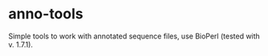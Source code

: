 # anno-tools
Simple tools to work with annotated sequence files, use BioPerl (tested with v. 1.7.1).
